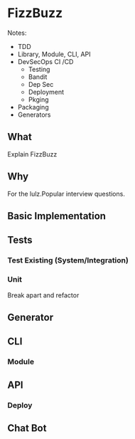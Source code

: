 # FizzBuzz

Notes:
* TDD
* Library, Module, CLI, API
* DevSecOps CI /CD
	* Testing
	* Bandit
	* Dep Sec
	* Deployment
	* Pkging
* Packaging
* Generators

## What
Explain FizzBuzz

## Why
For the lulz.Popular interview questions.


## Basic Implementation

## Tests
### Test Existing (System/Integration)
### Unit
Break apart and refactor

## Generator

## CLI
### Module

## API
### Deploy

## Chat Bot
<!--stackedit_data:
eyJoaXN0b3J5IjpbMTE4NTc2MzQyNiwtNjgzMjQ0ODMxXX0=
-->